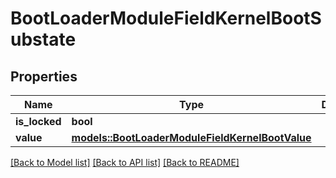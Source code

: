 # BootLoaderModuleFieldKernelBootSubstate

## Properties

Name | Type | Description | Notes
------------ | ------------- | ------------- | -------------
**is_locked** | **bool** |  | 
**value** | [**models::BootLoaderModuleFieldKernelBootValue**](BootLoaderModuleFieldKernelBootValue.md) |  | 

[[Back to Model list]](../README.md#documentation-for-models) [[Back to API list]](../README.md#documentation-for-api-endpoints) [[Back to README]](../README.md)


